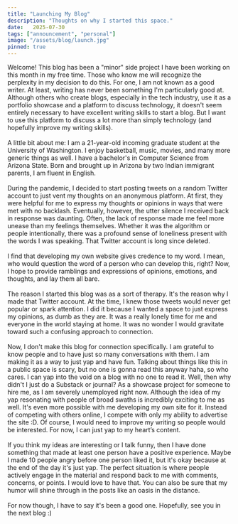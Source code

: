 ```yaml
---
title: "Launching My Blog"
description: "Thoughts on why I started this space."
date:   2025-07-30
tags: ["announcement", "personal"]
image: "/assets/blog/launch.jpg"
pinned: true
---
```


Welcome! This blog has been a "minor" side project I have been working on this month in my free time. Those who know me will recognize the perplexity in my decision to do this. For one, I am not known as a good writer. At least, writing has never been something I'm particularly good at. Although others who create blogs, especially in the tech industry, use it as a portfolio showcase and a platform to discuss technology, it doesn't seem entirely necessary to have excellent writing skills to start a blog. But I want to use this platform to discuss a lot more than simply technology (and hopefully improve my writing skills).
<br>
<br>
A little bit about me: I am a 21-year-old incoming graduate student at the University of Washington. I enjoy basketball, music, movies, and many more generic things as well. I have a bachelor's in Computer Science from Arizona State. Born and brought up in Arizona by two Indian immigrant parents, I am fluent in English.
<br>
<br>
During the pandemic, I decided to start posting tweets on a random Twitter account to just vent my thoughts on an anonymous platform. At first, they were helpful for me to express my thoughts or opinions in ways that were met with no backlash. Eventually, however, the utter silence I received back in response was daunting. Often, the lack of response made me feel more unease than my feelings themselves. Whether it was the algorithm or people intentionally, there was a profound sense of loneliness present with the words I was speaking. That Twitter account is long since deleted.
<br>
<br>
I find that developing my own website gives credence to my word. I mean, who would question the word of a person who can develop this, right? Now, I hope to provide ramblings and expressions of opinions, emotions, and thoughts, and lay them all bare.
<br>
<br>
The reason I started this blog was as a sort of therapy. It's the reason why I made that Twitter account. At the time, I knew those tweets would never get popular or spark attention. I did it because I wanted a space to just express my opinions, as dumb as they are. It was a really lonely time for me and everyone in the world staying at home. It was no wonder I would gravitate toward such a confusing approach to connection.
<br>
<br>
Now, I don't make this blog for connection specifically. I am grateful to know people and to have just so many conversations with them. I am making it as a way to just yap and have fun. Talking about things like this in a public space is scary, but no one is gonna read this anyway haha, so who cares. I can yap into the void on a blog with no one to read it. Well, then why didn't I just do a Substack or journal? As a showcase project for someone to hire me, as I am severely unemployed right now. Although the idea of my yap resonating with people of broad swaths is incredibly exciting to me as well. It's even more possible with me developing my own site for it. Instead of competing with others online, I compete with only my ability to advertise the site :D. Of course, I would need to improve my writing so people would be interested. For now, I can just yap to my heart’s content.
<br>
<br>
If you think my ideas are interesting or I talk funny, then I have done something that made at least one person have a positive experience. Maybe I made 10 people angry before one person liked it, but it's okay because at the end of the day it's just yap. The perfect situation is where people actively engage in the material and respond back to me with comments, concerns, or points. I would love to have that. You can also be sure that my humor will shine through in the posts like an oasis in the distance.
<br>
<br>
For now though, I have to say it's been a good one. Hopefully, see you in the next blog :)